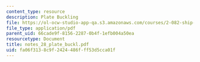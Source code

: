 ```yaml
---
content_type: resource
description: Plate Buckling
file: https://ol-ocw-studio-app-qa.s3.amazonaws.com/courses/2-082-ship-structural-analysis-design-13-122-spring-2003/fa06f3138c9f2424486fff53d5cca01f_notes_28_plate_buckl.pdf
file_type: application/pdf
parent_uid: 66cade9f-8156-2287-0b4f-1efb004a50ea
resourcetype: Document
title: notes_28_plate_buckl.pdf
uid: fa06f313-8c9f-2424-486f-ff53d5cca01f
---
```

